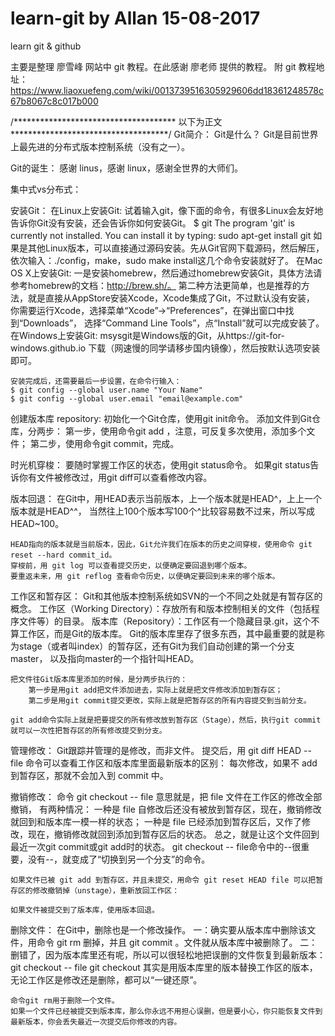 # learn-git		by Allan 15-08-2017
learn git &amp; github

主要是整理 廖雪峰 网站中 git 教程。在此感谢 廖老师 提供的教程。
附 git 教程地址：https://www.liaoxuefeng.com/wiki/0013739516305929606dd18361248578c67b8067c8c017b000

/*************************************  以下为正文  ************************************/
Git简介：
	Git是什么？
	Git是目前世界上最先进的分布式版本控制系统（没有之一）。

Git的诞生：
	感谢 linus，感谢 linux，感谢全世界的大师们。

集中式vs分布式：

安装Git：
	在Linux上安装Git:
		试着输入git，像下面的命令，有很多Linux会友好地告诉你Git没有安装，还会告诉你如何安装Git。
			$ git
			The program 'git' is currently not installed. You can install it by typing:
			sudo apt-get install git
		如果是其他Linux版本，可以直接通过源码安装。先从Git官网下载源码，然后解压，
		依次输入：./config，make，sudo make install这几个命令安装就好了。
	在Mac OS X上安装Git:
		一是安装homebrew，然后通过homebrew安装Git，具体方法请参考homebrew的文档：http://brew.sh/。
		第二种方法更简单，也是推荐的方法，就是直接从AppStore安装Xcode，Xcode集成了Git，不过默认没有安装，
		你需要运行Xcode，选择菜单“Xcode”->“Preferences”，在弹出窗口中找到“Downloads”，
		选择“Command Line Tools”，点“Install”就可以完成安装了。
	在Windows上安装Git:
		msysgit是Windows版的Git，从https://git-for-windows.github.io
		下载（网速慢的同学请移步国内镜像），然后按默认选项安装即可。
	
	安装完成后，还需要最后一步设置，在命令行输入：
	$ git config --global user.name "Your Name"
	$ git config --global user.email "email@example.com"
	
创建版本库 repository:
	初始化一个Git仓库，使用git init命令。
	添加文件到Git仓库，分两步：
	第一步，使用命令git add <file>，注意，可反复多次使用，添加多个文件；
	第二步，使用命令git commit，完成。
	
时光机穿梭：
	要随时掌握工作区的状态，使用git status命令。
	如果git status告诉你有文件被修改过，用git diff可以查看修改内容。
	
版本回退：
	在Git中，用HEAD表示当前版本，上一个版本就是HEAD^，上上一个版本就是HEAD^^，
	当然往上100个版本写100个^比较容易数不过来，所以写成HEAD~100。
		
	HEAD指向的版本就是当前版本，因此，Git允许我们在版本的历史之间穿梭，使用命令 git reset --hard commit_id。
	穿梭前，用 git log 可以查看提交历史，以便确定要回退到哪个版本。
	要重返未来，用 git reflog 查看命令历史，以便确定要回到未来的哪个版本。
		
工作区和暂存区：
	Git和其他版本控制系统如SVN的一个不同之处就是有暂存区的概念。
	工作区（Working Directory）：存放所有和版本控制相关的文件（包括程序文件等）的目录。
	版本库（Repository）：工作区有一个隐藏目录.git，这个不算工作区，而是Git的版本库。
	Git的版本库里存了很多东西，其中最重要的就是称为stage（或者叫index）的暂存区，还有Git为我们自动创建的第一个分支master，
	以及指向master的一个指针叫HEAD。
	
	把文件往Git版本库里添加的时候，是分两步执行的：
		第一步是用git add把文件添加进去，实际上就是把文件修改添加到暂存区；
		第二步是用git commit提交更改，实际上就是把暂存区的所有内容提交到当前分支。
		
	git add命令实际上就是把要提交的所有修改放到暂存区（Stage），然后，执行git commit就可以一次性把暂存区的所有修改提交到分支。
		
管理修改：
	Git跟踪并管理的是修改，而非文件。
	提交后，用 git diff HEAD -- file 命令可以查看工作区和版本库里面最新版本的区别：
	每次修改，如果不 add 到暂存区，那就不会加入到 commit 中。
	
撤销修改：
	命令 git checkout -- file 意思就是，把 file 文件在工作区的修改全部撤销，
	有两种情况：
	一种是 file 自修改后还没有被放到暂存区，现在，撤销修改就回到和版本库一模一样的状态；
	一种是 file 已经添加到暂存区后，又作了修改，现在，撤销修改就回到添加到暂存区后的状态。
	总之，就是让这个文件回到最近一次git commit或git add时的状态。
	git checkout -- file命令中的--很重要，没有--，就变成了“切换到另一个分支”的命令。
	
	如果文件已被 git add 到暂存区，并且未提交，用命令 git reset HEAD file 可以把暂存区的修改撤销掉（unstage），重新放回工作区：
	
	如果文件被提交到了版本库，使用版本回退。
		
删除文件：
	在Git中，删除也是一个修改操作。
	一：确实要从版本库中删除该文件，用命令 git rm 删掉，并且 git commit 。文件就从版本库中被删除了。
	二：删错了，因为版本库里还有呢，所以可以很轻松地把误删的文件恢复到最新版本： git checkout -- file
		git checkout 其实是用版本库里的版本替换工作区的版本，无论工作区是修改还是删除，都可以“一键还原”。
		
	命令git rm用于删除一个文件。
	如果一个文件已经被提交到版本库，那么你永远不用担心误删，但是要小心，你只能恢复文件到最新版本，你会丢失最近一次提交后你修改的内容。
		

	


















